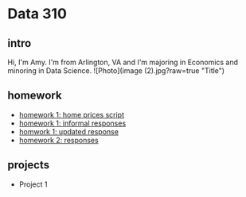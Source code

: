# Data 310

## intro
Hi, I'm Amy. I'm from Arlington, VA and I'm majoring in Economics and minoring in Data Science.
![Photo](image (2).jpg?raw=true "Title")

## homework
- [homework 1: home prices script](https://github.com/aehilla/data310_spring2021/blob/main/feb3_homework_script.py)
- [homework 1: informal responses](https://aehilla.github.io/data310_spring2021/feb3_homework_responses.html)
- [homwork 1: updated response](https://github.com/aehilla/data310_spring2021/blob/main/homework1_refined.py)
- [homework 2: responses](https://aehilla.github.io/data310_spring2021/feb5_homework.html)

## projects
 - Project 1 

